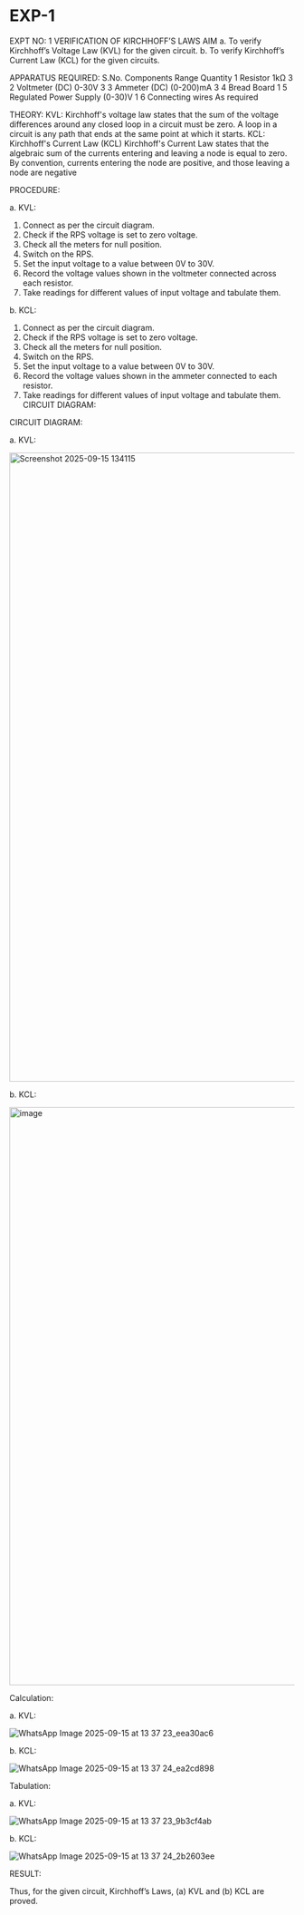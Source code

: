 # EXP-1
EXPT NO: 1	VERIFICATION OF KIRCHHOFF’S LAWS
AIM
a.   To verify Kirchhoff’s Voltage Law (KVL) for the given circuit. 
b.   To verify Kirchhoff’s Current Law (KCL) for the given circuits.

APPARATUS REQUIRED:
S.No.	Components	Range	Quantity
1	Resistor	1kΩ	3
2	Voltmeter (DC)	0-30V	3
3	Ammeter (DC)	(0-200)mA	3
4	Bread Board		1
5	Regulated Power Supply	(0-30)V	1
6	Connecting wires		As required

THEORY:
KVL: Kirchhoff's voltage law states that the sum of the voltage differences around any closed loop in a circuit must be zero. A loop in a circuit is any path that ends at the same point at which it starts.
KCL:
Kirchhoff's Current Law (KCL) Kirchhoff's Current Law states that the algebraic sum of the currents entering and leaving a node is equal to zero. By convention, currents entering the node are positive, and those leaving a node are negative


PROCEDURE:

a.   KVL:
1.   Connect as per the circuit diagram.
2.   Check if the RPS voltage is set to zero voltage.
3.   Check all the meters for null position.
4.   Switch on the RPS.
5.   Set the input voltage to a value between 0V to 30V.
6.   Record the voltage values shown in the voltmeter connected across each resistor.
7.   Take readings for different values of input voltage and tabulate them.


b.  KCL:
1.   Connect as per the circuit diagram.
2.   Check if the RPS voltage is set to zero voltage.
3.   Check all the meters for null position.
4.   Switch on the RPS.
5.   Set the input voltage to a value between 0V to 30V.
6.   Record the voltage values shown in the ammeter connected to each resistor.
7.   Take readings for different values of input voltage and tabulate them. 
CIRCUIT DIAGRAM:

CIRCUIT DIAGRAM:


a.   KVL:
 
<img width="1917" height="1110" alt="Screenshot 2025-09-15 134115" src="https://github.com/user-attachments/assets/5a37c616-151c-495e-98cc-594a3edafa8c" />

b.  KCL:
 
<img width="1919" height="1020" alt="image" src="https://github.com/user-attachments/assets/bf0785d5-a8f3-4546-8e7b-8f19e9e55009" />

Calculation:

a.   KVL:


![WhatsApp Image 2025-09-15 at 13 37 23_eea30ac6](https://github.com/user-attachments/assets/36342e9f-ceb0-4d8b-b85c-755ed45b4d98)


b.  KCL:


![WhatsApp Image 2025-09-15 at 13 37 24_ea2cd898](https://github.com/user-attachments/assets/07ffec1a-7cb4-4c22-b724-fac42ce39fef)


Tabulation:

a.   KVL:
 
![WhatsApp Image 2025-09-15 at 13 37 23_9b3cf4ab](https://github.com/user-attachments/assets/7d540148-afc4-4ef7-8d8f-1b893349ca76)

b.  KCL:

![WhatsApp Image 2025-09-15 at 13 37 24_2b2603ee](https://github.com/user-attachments/assets/06ccb36d-e893-4591-9cb6-ce25ed379116)


RESULT:

Thus, for the given circuit, Kirchhoff’s Laws, (a) KVL and (b) KCL are proved.
